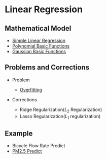 # Linear Regression

## Mathematical Model
* [Simple Linear Regression](Simple%20Linear%20Regression/Simple-Linear-Regression.md)
* [Polynomial Basic Functions](Polynomial%20Basic%20Functions/Polynomial-Basic-Functions.md)
* [Gaussian Basic Functions](Gaussian%20Basic%20Functions/gaussian_basic_functions.md)

## Problems and Corrections
* Problem
  * [Overfitting](Overfitting/overfitting.md)
  
* Corrections
  * Ridge Regularization($L_2$ Regularization)
  * Lasso Regularization($L_1$ regularization)

## Example
* Bicycle Flow Rate Predict
* [PM2.5 Predict](PM2.5/PM2.5.md)
